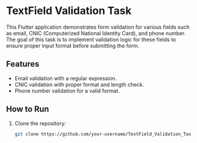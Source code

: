 # TextField Validation Task

This Flutter application demonstrates form validation for various fields such as email, CNIC (Computerized National Identity Card), and phone number. The goal of this task is to implement validation logic for these fields to ensure proper input format before submitting the form.

## Features
- Email validation with a regular expression.
- CNIC validation with proper format and length check.
- Phone number validation for a valid format.
  
## How to Run

1. Clone the repository:
   ```bash
   git clone https://github.com/your-username/TextField_Validation_Task.git
